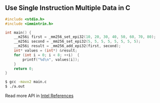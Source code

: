 ## Use Single Instruction Multiple Data in C

```c
#include <stdio.h>
#include <immintrin.h>

int main() {
    __m256i first = _mm256_set_epi32(10, 20, 30, 40, 50, 60, 70, 80);
    __m256i second = _mm256_set_epi32(5, 5, 5, 5, 5, 5, 5, 5);
    __m256i result = _mm256_add_epi32(first, second);
    int* values = (int*) &result;
    for (int i = 0; i < 8; ++i)  {
        printf("%d\n", values[i]);
    }
    return 0;
}
```

```bash
$ gcc -mavx2 main.c 
$ ./a.out
```


Read more API in [Intel References](https://www.intel.com/content/www/us/en/docs/intrinsics-guide/index.html#expand=91,555&ig_expand=119&cats=Arithmetic&avxnewtechs=AVX2)
